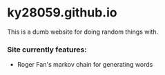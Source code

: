 # ky28059.github.io

This is a dumb website for doing random things with.

### Site currently features:
- Roger Fan's markov chain for generating words
